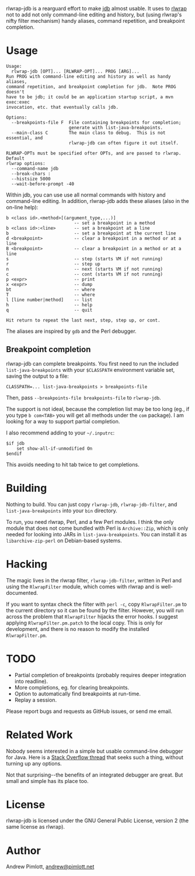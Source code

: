 rlwrap-jdb is a rearguard effort to make [jdb][jdb] almost usable.  It
uses to [rlwrap][rlwrap] not to add not only command-line editing and
history, but (using rlwrap's nifty filter mechanism) handy aliases, command
repetition, and breakpoint completion.

[jdb]: http://docs.oracle.com/javase/7/docs/technotes/tools/solaris/jdb.html
[rlwrap]: http://utopia.knoware.nl/~hlub/rlwrap/

Usage
=====

    Usage:
      rlwrap-jdb [OPT]... [RLWRAP-OPT]... PROG [ARG]...
    Run PROG with command-line editing and history as well as handy aliases,
    command repetition, and breakpoint completion for jdb.  Note PROG doesn't
    have to be jdb; it could be an application startup script, a mvn exec:exec
    invocation, etc. that eventually calls jdb.

    Options:
      --breakpoints-file F  File containing breakpoints for completion;
                            generate with list-java-breakpoints.
      --main-class C        The main class to debug.  This is not essential, and
                            rlwrap-jdb can often figure it out itself.

    RLWRAP-OPTs must be specified ofter OPTs, and are passed to rlwrap.  Default
    rlwrap options:
      --command-name jdb
      --break-chars :
      --histsize 5000
      --wait-before-prompt -40

Within jdb, you can use use all normal commands with history and
command-line editing.  In addition, rlwrap-jdb adds these aliases (also in
the on-line help):

    b <class id>.<method>[(argument_type,...)]
                              -- set a breakpoint in a method
    b <class id>:<line>       -- set a breakpoint at a line
    b                         -- set a breakpoint at the current line
    d <breakpoint>            -- clear a breakpoint in a method or at a line
    B <breakpoint>            -- clear a breakpoint in a method or at a line
    s                         -- step (starts VM if not running)
    r                         -- step up
    n                         -- next (starts VM if not running)
    c                         -- cont (starts VM if not running)
    p <expr>                  -- print
    x <expr>                  -- dump
    bt                        -- where
    T                         -- where
    l [line number|method]    -- list
    h                         -- help
    q                         -- quit

    Hit return to repeat the last next, step, step up, or cont.

The aliases are inspired by `gdb` and the Perl debugger.

Breakpoint completion
---------------------

rlwrap-jdb can complete breakpoints.  You first need to run the included
`list-java-breakpoints` with your `$CLASSPATH` environment variable set,
saving the output to a file:

    CLASSPATH=... list-java-breakpoints > breakpoints-file

Then, pass `--breakpoints-file breakpoints-file` to `rlwrap-jdb`.

The support is not ideal, because the completion list may be too long (eg.,
if you type `b com<TAB>` you will get all methods under the `com` package).
I am looking for a way to support partial completion.

I also recommend adding to your `~/.inputrc`:

    $if jdb
        set show-all-if-unmodified On
    $endif

This avoids needing to hit tab twice to get completions.

Building
========

Nothing to build.  You can just copy `rlwrap-jdb`, `rlwrap-jdb-filter`,
and `list-java-breakpoints` into your `bin` directory.

To run, you need rlwrap, Perl, and a few Perl modules.  I think the only
module that does not come bundled with Perl is `Archive::Zip`, which is only
needed for looking into JARs in `list-java-breakpoints`.  You can install it
as `libarchive-zip-perl` on Debian-based systems.

Hacking
=======

The magic lives in the rlwrap filter, `rlwrap-jdb-filter`, written in Perl
and using the `RlwrapFilter` module, which comes with rlwrap and is
well-documented.

If you want to syntax check the filter with `perl -c`, copy
`RlwrapFilter.pm` to the current directory so it can be found by the filter.
However, you will run across the problem that `RlwrapFilter` hijacks the
error hooks.  I suggest applying `RlwrapFilter.pm.patch` to the local copy.
This is only for development, and there is no reason to modify the installed
`RlwrapFilter.pm`.

TODO
====

- Partial completion of breakpoints (probably requires deeper integration
  into readline).
- More completions, eg. for clearing breakpoints.
- Option to automatically find breakpoints at run-time.
- Replay a session.

Please report bugs and requests as GitHub issues, or send me email.

Related Work
============

Nobody seems interested in a simple but usable command-line debugger for
Java.  Here is a [Stack Overflow thread][stack] that seeks such a thing,
without turning up any options.

[stack]: http://stackoverflow.com/questions/370072/recomend-a-standalone-java-debugger

Not that surprising--the benefits of an integrated debugger are great.  But
small and simple has its place too.

License
=======

rlwrap-jdb is licensed under the GNU General Public License, version 2
(the same license as rlwrap).

Author
======

Andrew Pimlott, andrew@pimlott.net
